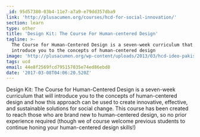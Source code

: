 ```yaml
---
_id: 95d57380-03b4-11e7-a7a9-e79dd357dba9
link: 'http://plusacumen.org/courses/hcd-for-social-innovation/'
section: learn
type: other
title: 'Design Kit: The Course For Human-centered Design'
tagline: >-
  The Course for Human-Centered Design is a seven-week curriculum that will
  introduce you to the concepts of human-centered design
image: 'http://plusacumen.org/wp-content/uploads/2013/03/hcd-ideo-pakistan.jpg'
tags: ucd
email: 44e8f2569fcd795157035e74ed86ebd8
date: '2017-03-08T04:06:20.520Z'
---
```

Design Kit: The Course for Human-Centered Design is a seven-week curriculum that will introduce you to the concepts of human-centered design and how this approach can be used to create innovative, effective, and sustainable solutions for social change. This course has been created to reach those who are brand new to human-centered design, so no prior experience required (though we of course welcome previous students to continue honing your human-centered design skills!)